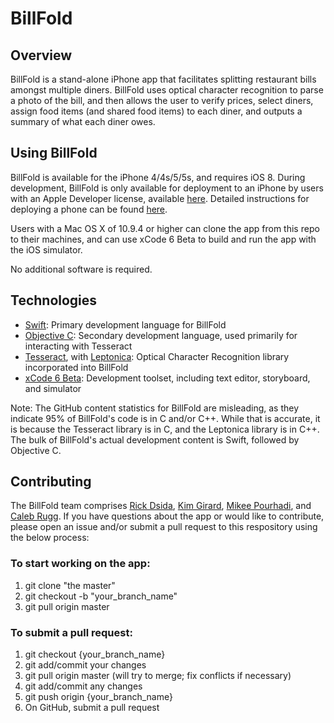 BillFold
========

## Overview

BillFold is a stand-alone iPhone app that facilitates splitting restaurant bills amongst multiple diners. BillFold uses optical character recognition to parse a photo of the bill, and then allows the user to verify prices, select diners, assign food items (and shared food items) to each diner, and outputs a summary of what each diner owes.

## Using BillFold

BillFold is available for the iPhone 4/4s/5/5s, and requires iOS 8. During development, BillFold is only available for deployment to an iPhone by users with an Apple Developer license, available [here](https://developer.apple.com/programs/ios/). Detailed instructions for deploying a phone can be found [here](http://mobiforge.com/design-development/deploying-iphone-apps-real-devices).

Users with a Mac OS X of 10.9.4 or higher can clone the app from this repo to their machines, and can use xCode 6 Beta to build and run the app with the iOS simulator. 

No additional software is required.

## Technologies

- [Swift](https://developer.apple.com/swift/): Primary development language for BillFold
- [Objective C](https://developer.apple.com/library/mac/documentation/Cocoa/Conceptual/ProgrammingWithObjectiveC/Introduction/Introduction.html): Secondary development language, used primarily for interacting with Tesseract
- [Tesseract](https://code.google.com/p/tesseract-ocr/), with [Leptonica](http://leptonica.com/): Optical Character Recognition library incorporated into BillFold
- [xCode 6 Beta](https://developer.apple.com/xcode/): Development toolset, including text editor, storyboard, and simulator

Note: The GitHub content statistics for BillFold are misleading, as they indicate 95% of BillFold's code is in C and/or C++. While that is accurate, it is because the Tesseract library is in C, and the Leptonica library is in C++. The bulk of BillFold's actual development content is Swift, followed by Objective C.

## Contributing

The BillFold team comprises [Rick Dsida](mailto:rick.dsida@icloud.com), [Kim Girard](mailto:kimberley.girard@gmail.com), [Mikee Pourhadi](mailto:mikeepourhadi@gmail.com), and [Caleb Rugg](mailto:calebrugg@gmail.com). If you have questions about the app or would like to contribute, please open an issue and/or submit a pull request to this respository using the below process:

### To start working on the app:
1. git clone "the master"
2. git checkout -b "your_branch_name"
3. git pull origin master

### To submit a pull request:
1. git checkout {your_branch_name}
2. git add/commit your changes
3. git pull origin master (will try to merge; fix conflicts if necessary)
4. git add/commit any changes
5. git push origin {your_branch_name}
6. On GitHub, submit a pull request


